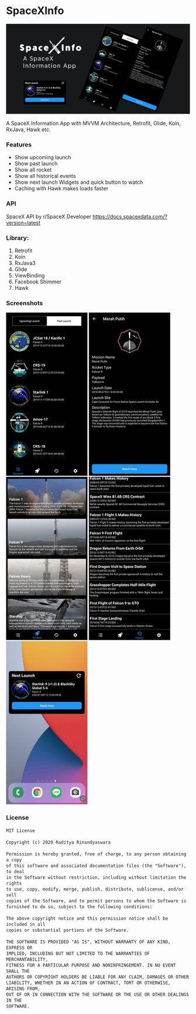 # SpaceXInfo
![SpaceXInfo Banner](photo_assets/spacexinfo_banner.png "A SpaceXInfo Banner")

A SpaceX Information App with MVVM Architecture, Retrofit, Glide, Koin, RxJava, Hawk etc.

### Features
- Show upcoming launch
- Show past launch
- Show all rocket
- Show all historical events
- Show next launch Widgets and quick button to watch
- Caching with Hawk makes loads faster

### API
SpaceX API by r/SpaceX Developer
https://docs.spacexdata.com/?version=latest

### Library:
1. Retrofit
2. Koin
3. RxJava3
4. Glide
5. ViewBinding
6. Facebook Shimmer
7. Hawk

### Screenshots

![List of Missions](photo_assets/spacexinfo_missionfragment.png "A list of Missions")
![Missions Details](photo_assets/spacexinfo_details.png "Missions Details")
![List of Rockets](photo_assets/spacexinfo_rockets.png "A list of Rockets")
![List of Historical Events](photo_assets/spacexinfo_historical.png "A list of Historical Events")
![Widgets](photo_assets/spacexinfo_widget.png "A widget showing next launch")

### License
```
MIT License

Copyright (c) 2020 Raditya Rinandyaswara

Permission is hereby granted, free of charge, to any person obtaining a copy
of this software and associated documentation files (the "Software"), to deal
in the Software without restriction, including without limitation the rights
to use, copy, modify, merge, publish, distribute, sublicense, and/or sell
copies of the Software, and to permit persons to whom the Software is
furnished to do so, subject to the following conditions:

The above copyright notice and this permission notice shall be included in all
copies or substantial portions of the Software.

THE SOFTWARE IS PROVIDED "AS IS", WITHOUT WARRANTY OF ANY KIND, EXPRESS OR
IMPLIED, INCLUDING BUT NOT LIMITED TO THE WARRANTIES OF MERCHANTABILITY,
FITNESS FOR A PARTICULAR PURPOSE AND NONINFRINGEMENT. IN NO EVENT SHALL THE
AUTHORS OR COPYRIGHT HOLDERS BE LIABLE FOR ANY CLAIM, DAMAGES OR OTHER
LIABILITY, WHETHER IN AN ACTION OF CONTRACT, TORT OR OTHERWISE, ARISING FROM,
OUT OF OR IN CONNECTION WITH THE SOFTWARE OR THE USE OR OTHER DEALINGS IN THE
SOFTWARE.

```
